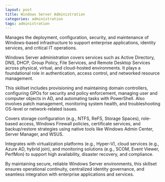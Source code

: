 ```yaml
---
layout: post
title: Windows Server Administration
categories: administration
tags: administration
---
```


Manages the deployment, configuration, security, and maintenance of Windows-based infrastructure to support enterprise applications, identity services, and critical IT operations.

<!--more-->

Windows Server administration covers services such as Active Directory, DNS, DHCP, Group Policy, File Services, and Remote Desktop Services across physical, virtual, and cloud-hosted environments. It plays a foundational role in authentication, access control, and networked resource management.

This skillset includes provisioning and maintaining domain controllers, configuring GPOs for security and policy enforcement, managing user and computer objects in AD, and automating tasks with PowerShell. Also involves patch management, monitoring system health, and troubleshooting OS-level or network-related issues.

Covers storage configuration (e.g., NTFS, ReFS, Storage Spaces), role-based access, Windows Firewall policies, certificate services, and backup/restore strategies using native tools like Windows Admin Center, Server Manager, and WSUS.

Integrates with virtualization platforms (e.g., Hyper-V), cloud services (e.g., Azure AD, hybrid join), and monitoring solutions (e.g., SCOM, Event Viewer, PerfMon) to support high availability, disaster recovery, and compliance.

By maintaining secure, reliable Windows Server environments, this skillset ensures operational continuity, centralized identity governance, and seamless integration with enterprise applications and services.